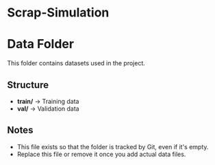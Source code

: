 # Scrap-Simulation
# Data Folder

This folder contains datasets used in the project.

## Structure
- **train/** → Training data
- **val/** → Validation data

## Notes
- This file exists so that the folder is tracked by Git, even if it's empty.
- Replace this file or remove it once you add actual data files.
